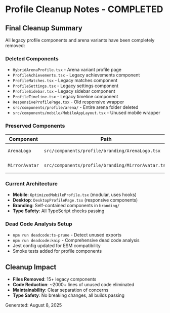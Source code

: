 # Profile Cleanup Notes - COMPLETED

## Final Cleanup Summary
All legacy profile components and arena variants have been completely removed:

### Deleted Components
- `HybridArenaProfile.tsx` - Arena variant profile page
- `ProfileAchievements.tsx` - Legacy achievements component  
- `ProfileMatches.tsx` - Legacy matches component
- `ProfileSettings.tsx` - Legacy settings component
- `ProfileSidebar.tsx` - Legacy sidebar component
- `ProfileTimeline.tsx` - Legacy timeline component
- `ResponsiveProfilePage.tsx` - Old responsive wrapper
- `src/components/profile/arena/` - Entire arena folder deleted
- `src/components/mobile/MobileAppLayout.tsx` - Unused mobile wrapper

### Preserved Components
| Component | Path | Status |
|-----------|------|--------|
| `ArenaLogo` | `src/components/profile/branding/ArenaLogo.tsx` | ✅ Inlined implementation |
| `MirrorAvatar` | `src/components/profile/branding/MirrorAvatar.tsx` | ✅ Inlined implementation |

### Current Architecture
- **Mobile**: `OptimizedMobileProfile.tsx` (modular, uses hooks)
- **Desktop**: `DesktopProfilePage.tsx` (responsive components)
- **Branding**: Self-contained components in `branding/`
- **Type Safety**: All TypeScript checks passing

### Dead Code Analysis Setup
- `npm run deadcode:ts-prune` - Detect unused exports
- `npm run deadcode:knip` - Comprehensive dead code analysis
- Jest config updated for ESM compatibility
- Smoke tests added for profile components

## Cleanup Impact
- **Files Removed**: 15+ legacy components
- **Code Reduction**: ~2000+ lines of unused code eliminated
- **Maintainability**: Clear separation of concerns
- **Type Safety**: No breaking changes, all builds passing

Generated: August 8, 2025
